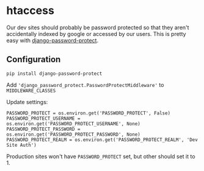 # htaccess

Our dev sites should probably be password protected so that they aren't accidentally indexed by google or accessed by our users. This is pretty easy with [django-password-protect](https://github.com/plumdog/django-password-protect).

## Configuration

`pip install django-password-protect`

Add `'django_password_protect.PasswordProtectMiddleware'` to `MIDDLEWARE_CLASSES`

Update settings:

    PASSWORD_PROTECT = os.environ.get('PASSWORD_PROTECT', False)
    PASSWORD_PROTECT_USERNAME = os.environ.get('PASSWORD_PROTECT_USERNAME', None)
    PASSWORD_PROTECT_PASSWORD = os.environ.get('PASSWORD_PROTECT_PASSWORD', None)
    PASSWORD_PROTECT_REALM = os.environ.get('PASSWORD_PROTECT_REALM', 'Dev Site Auth')
  
Production sites won't have `PASSWORD_PROTECT` set, but other should set it to 1.
